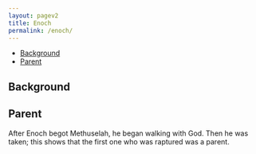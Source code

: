 ```yaml
---
layout: pagev2
title: Enoch
permalink: /enoch/
---
```

- [Background](#background)
- [Parent](#parent)

## Background

## Parent

After Enoch begot Methuselah, he began walking with God. Then he was taken; this shows that the first one who was raptured was a parent.